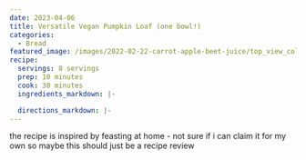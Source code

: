 ```yaml
---
date: 2023-04-06
title: Versatile Vegan Pumpkin Loaf (one bowl!)
categories:
  - Bread
featured_image: /images/2022-02-22-carrot-apple-beet-juice/top_view_colourful.jpeg
recipe:
  servings: 8 servings
  prep: 10 minutes
  cook: 30 minutes
  ingredients_markdown: |-

  directions_markdown: |-
---
```


the recipe is inspired by feasting at home - not sure if i can claim it for my own so maybe this should just be a recipe review

<!-- TO DO: add YT link -->
